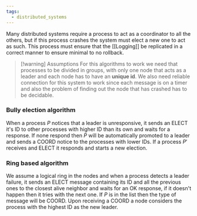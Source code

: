 ```yaml
---
tags:
  - distributed_systems
---
```

Many distributed systems require a process to act as a coordinator to all the others, but if this process crashes the system must elect a new one to act as such. This process must ensure that the [[Logging]] be replicated in a correct manner to ensure minimal to no rollback.

> [!warning] Assumptions
For this algorithms to work we need that processes to be divided in groups, with only one node that acts as a leader and each node has to have an **unique id**. We also need reliable connection for this system to work since each message is on a timer and also the problem of finding out the node that has crashed has to be decidable.
### Bully election algorithm

When a process $P$ notices that a leader is unresponsive, it sends an ELECT it's ID to other processes with higher ID than its own and waits for a response. If none respond then $P$ will be automatically promoted to a leader and sends a COORD notice to the processes with lower IDs. If a process $P'$ receives and ELECT it responds and starts a new election.
### Ring based algorithm

We assume a logical ring in the nodes and when a process detects a leader failure, it sends an ELECT message containing its ID and all the previous ones to the closest alive neighbor and waits for an OK response, if it doesn't happen then it tries with the next one. If $P$ is in the list then the type of message will be COORD. Upon receiving a COORD a node considers the process with the highest ID as the new leader.